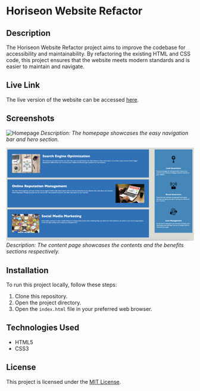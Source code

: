 # Horiseon Website Refactor

## Description

The Horiseon Website Refactor project aims to improve the codebase for accessibility and maintainability. By refactoring the existing HTML and CSS code, this project ensures that the website meets modern standards and is easier to maintain and navigate.

## Live Link

The live version of the website can be accessed [here](https://pradeepkhanal23.github.io/horiseon-website-refactor/).

## Screenshots

![Homepage](./assets/images/screenshots/horiseon-hero-section.png)
_Description: The homepage showcases the easy navigation bar and hero section._

![Content Page](./assets/images/screenshots/horiseon-contents-section.png)
_Description: The content page showcases the contents and the benefits sections respectively._

## Installation

To run this project locally, follow these steps:

1. Clone this repository.
2. Open the project directory.
3. Open the `index.html` file in your preferred web browser.

## Technologies Used

- HTML5
- CSS3

## License

This project is licensed under the [MIT License](LICENSE).
